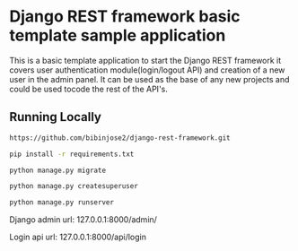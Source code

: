 # Django REST framework basic template sample application 

This is a basic template application to start the Django REST framework it covers user authentication module(login/logout API) and creation of a new user in the admin panel. It can be used as the base of any new projects and could be used tocode the rest of the API's.

## Running Locally

```bash
https://github.com/bibinjose2/django-rest-framework.git
```

```bash
pip install -r requirements.txt
```

```bash
python manage.py migrate
```

```bash
python manage.py createsuperuser
```

```bash
python manage.py runserver
```

Django admin url: 127.0.0.1:8000/admin/

Login api url: 127.0.0.1:8000/api/login

